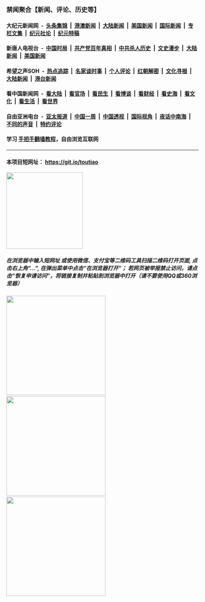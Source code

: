 ### 禁闻聚合【新闻、评论、历史等】

#### 大纪元新闻网 &nbsp;-&nbsp; [头条集锦](indexes/E头条集锦.md?t=02170702) &nbsp;|&nbsp; [港澳新闻](indexes/E港澳新闻.md?t=02170702)  &nbsp;|&nbsp; [大陆新闻](indexes/E大陆新闻.md?t=02170702) &nbsp;|&nbsp; [美国新闻](indexes/E美国新闻.md?t=02170702) &nbsp;|&nbsp; [国际新闻](indexes/E国际新闻.md?t=02170702) &nbsp;|&nbsp; [专栏文集](indexes/E专栏文集.md?t=02170702) &nbsp;|&nbsp; [纪元社论](indexes/E纪元社论.md?t=02170702) &nbsp;|&nbsp; [纪元特稿](indexes/E纪元特稿.md?t=02170702) 

#### 新唐人电视台 &nbsp;-&nbsp; [中国时局](indexes/N中国时局.md?t=02170702) &nbsp;|&nbsp; [共产党百年真相](indexes/N共产党百年真相.md?t=02170702) &nbsp;|&nbsp; [中共杀人历史](indexes/N中共杀人历史.md?t=02170702) &nbsp;|&nbsp; [文史漫步](indexes/N文史漫步.md?t=02170702) &nbsp;|&nbsp; [大陆新闻](indexes/N大陆新闻.md?t=02170702) &nbsp;|&nbsp; [美国新闻](indexes/N美国新闻.md?t=02170702)

#### 希望之声SOH &nbsp;-&nbsp; [热点追踪](indexes/H热点追踪.md?t=02170702) &nbsp;|&nbsp; [名家谈时事](indexes/H名家谈时事.md?t=02170702) &nbsp;|&nbsp; [个人评论](indexes/H个人评论.md?t=02170702)  &nbsp;|&nbsp; [红朝解密](indexes/H红朝解密.md?t=02170702) &nbsp;|&nbsp; [文化寻根](indexes/H文化寻根.md?t=02170702) &nbsp;|&nbsp; [大陆新闻](indexes/H大陆新闻.md?t=02170702) &nbsp;|&nbsp; [港台新闻](indexes/H港台新闻.md?t=02170702)

#### 看中国新闻网 &nbsp;-&nbsp; [看大陆](indexes/S看大陆.md?t=02170702) &nbsp;|&nbsp; [看官场](indexes/S看官场.md?t=02170702) &nbsp;|&nbsp; [看民生](indexes/S看民生.md?t=02170702)  &nbsp;|&nbsp; [看博谈](indexes/S看博谈.md?t=02170702) &nbsp;|&nbsp; [看财经](indexes/S看财经.md?t=02170702) &nbsp;|&nbsp; [看史海](indexes/S看史海.md?t=02170702) &nbsp;|&nbsp; [看文化](indexes/S看文化.md?t=02170702) &nbsp;|&nbsp; [看生活](indexes/S看生活.md?t=02170702) &nbsp;|&nbsp; [看世界](indexes/S看世界.md?t=02170702)

#### 自由亚洲电台 &nbsp;-&nbsp; [亚太报道](indexes/R亚太报道.md?t=02170702) &nbsp;|&nbsp; [中国一周](indexes/R中国一周.md?t=02170702) &nbsp;|&nbsp; [中国透视](indexes/R中国透视.md?t=02170702)  &nbsp;|&nbsp; [国际视角](indexes/R国际视角.md?t=02170702) &nbsp;|&nbsp; [夜话中南海](indexes/R夜话中南海.md?t=02170702) &nbsp;|&nbsp; [不同的声音](indexes/R不同的声音.md?t=02170702) &nbsp;|&nbsp; [特约评论](indexes/R特约评论.md?t=02170702)

#### 学习 [手把手翻墙教程](https://github.com/gfw-breaker/guides/wiki)，自由浏览互联网

----

#### 本项目短网址： https://git.io/toutiao
<img src="https://raw.githubusercontent.com/gfw-breaker/banned-news/master/scripts/img/qr.png" width="200px"/>  

##### 在浏览器中输入短网址 或使用微信、支付宝等二维码工具扫描二维码打开页面, 点击右上角"...", 在弹出菜单中点击“在浏览器打开”； 若网页被举报禁止访问，请点击“恢复申请访问”，将链接复制并粘贴到浏览器中打开（请不要使用QQ或360浏览器）

<img src="https://raw.githubusercontent.com/gfw-breaker/banned-news/master/scripts/img/1.png" width="260px"/> &nbsp; <img src="https://raw.githubusercontent.com/gfw-breaker/banned-news/master/scripts/img/2.png" width="260px"/> &nbsp; <img src="https://raw.githubusercontent.com/gfw-breaker/banned-news/master/scripts/img/3.png" width="260px"/>
